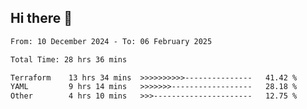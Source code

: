 ## Hi there 👋

<!-- TECHNOLOGIES:START -->
<!-- TECHNOLOGIES:END -->

<!--START_SECTION:waka-->

```txt
From: 10 December 2024 - To: 06 February 2025

Total Time: 28 hrs 36 mins

Terraform    13 hrs 34 mins  >>>>>>>>>>---------------   41.42 %
YAML         9 hrs 14 mins   >>>>>>>------------------   28.18 %
Other        4 hrs 10 mins   >>>----------------------   12.75 %
```

<!--END_SECTION:waka-->


